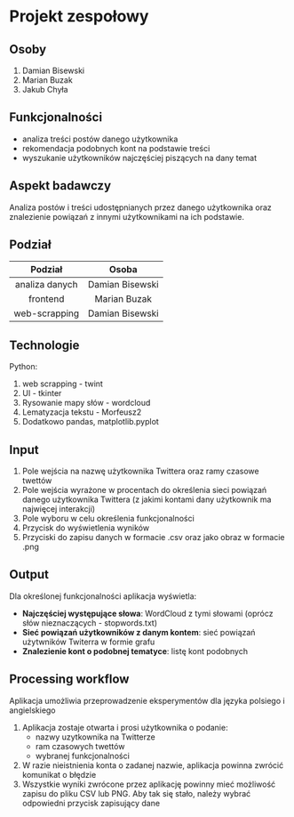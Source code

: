 # Projekt zespołowy

## Osoby

1. Damian Bisewski
2. Marian Buzak
3. Jakub Chyła

## Funkcjonalności

- analiza treści postów danego użytkownika
- rekomendacja podobnych kont na podstawie treści
- wyszukanie użytkowników najczęściej piszących na dany temat

## Aspekt badawczy

Analiza postów i treści udostępnianych przez danego użytkownika oraz znalezienie powiązań z innymi
użytkownikami na ich podstawie.

## Podział

| Podział        | Osoba           |  
|:--------------:|:---------------:|
| analiza danych | Damian Bisewski |
| frontend       | Marian Buzak    |
| web-scrapping  | Damian Bisewski |

## Technologie

Python:

1. web scrapping - twint
2. UI - tkinter
3. Rysowanie mapy słów - wordcloud
4. Lematyzacja tekstu - Morfeusz2
5. Dodatkowo pandas, matplotlib.pyplot

## Input
1. Pole wejścia na nazwę użytkownika Twittera oraz ramy czasowe twettów
2. Pole wejścia wyrażone w procentach do określenia sieci powiązań danego użytkownika Twittera (z jakimi kontami dany użytkownik ma najwięcej interakcji)
3. Pole wyboru w celu określenia funkcjonalności
4. Przycisk do wyświetlenia wyników
5. Przyciski do zapisu danych w formacie .csv oraz jako obraz w formacie .png

## Output
Dla określonej funkcjonalności aplikacja wyświetla:
- **Najczęściej występujące słowa**: WordCloud z tymi słowami (oprócz słów nieznaczących - stopwords.txt)
- **Sieć powiązań użytkowników z danym kontem**: sieć powiązań użytwników Twiterra w formie grafu
- **Znalezienie kont o podobnej tematyce**: listę kont podobnych

## Processing workflow
Aplikacja umożliwia przeprowadzenie eksperymentów dla języka polsiego i angielskiego
1. Aplikacja zostaje otwarta i prosi użytkownika o podanie:
    - nazwy uzytkownika na Twitterze
    - ram czasowych twettów
    - wybranej funkcjonalności
2. W razie nieistnienia konta o zadanej nazwie, aplikacja powinna zwrócić komunikat o błędzie
3. Wszystkie wyniki zwrócone przez aplikację powinny mieć możliwość zapisu do pliku CSV lub PNG. Aby tak się stało, należy wybrać odpowiedni przycisk zapisujący dane
